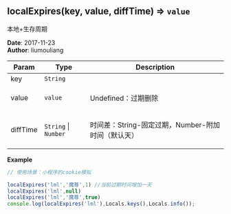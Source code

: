 ## localExpires(key, value, diffTime) ⇒ <code>value</code>
<p>本地+生存周期</p>

**Date**: 2017-11-23  
**Author**: liumouliang  

| Param | Type | Description |
| --- | --- | --- |
| key | <code>String</code> |  |
| value | <code>value</code> | <p>Undefined：过期删除 | null|''：空值删除</p> |
| diffTime | <code>String</code> \| <code>Number</code> | <p>时间差：String-固定过期，Number-附加时间（默认天）</p> |

**Example**  
```javascript
// 使用场景：小程序的cookie模拟
localExpires('lml','魔尊',1) //当前过期时间增加一天
localExpires('lml',null)
localExpires('lml','魔尊',true)
console.log(localExpires('lml'),Locals.keys(),Locals.info());
```
